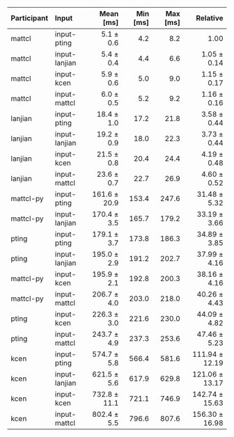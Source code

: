 | Participant | Input | Mean [ms] | Min [ms] | Max [ms] | Relative |
|:---|:---|---:|---:|---:|---:|
| mattcl | input-pting | 5.1 ± 0.6 | 4.2 | 8.2 | 1.00 |
| mattcl | input-lanjian | 5.4 ± 0.4 | 4.4 | 6.6 | 1.05 ± 0.14 |
| mattcl | input-kcen | 5.9 ± 0.6 | 5.0 | 9.0 | 1.15 ± 0.17 |
| mattcl | input-mattcl | 6.0 ± 0.5 | 5.2 | 9.2 | 1.16 ± 0.16 |
| lanjian | input-pting | 18.4 ± 1.0 | 17.2 | 21.8 | 3.58 ± 0.44 |
| lanjian | input-lanjian | 19.2 ± 0.9 | 18.0 | 22.3 | 3.73 ± 0.44 |
| lanjian | input-kcen | 21.5 ± 0.8 | 20.4 | 24.4 | 4.19 ± 0.48 |
| lanjian | input-mattcl | 23.6 ± 0.7 | 22.7 | 26.9 | 4.60 ± 0.52 |
| mattcl-py | input-pting | 161.6 ± 20.9 | 153.4 | 247.6 | 31.48 ± 5.32 |
| mattcl-py | input-lanjian | 170.4 ± 3.5 | 165.7 | 179.2 | 33.19 ± 3.66 |
| pting | input-pting | 179.1 ± 3.7 | 173.8 | 186.3 | 34.89 ± 3.85 |
| pting | input-lanjian | 195.0 ± 2.9 | 191.2 | 202.7 | 37.99 ± 4.16 |
| mattcl-py | input-kcen | 195.9 ± 2.1 | 192.8 | 200.3 | 38.16 ± 4.16 |
| mattcl-py | input-mattcl | 206.7 ± 4.0 | 203.0 | 218.0 | 40.26 ± 4.43 |
| pting | input-kcen | 226.3 ± 3.0 | 221.6 | 230.0 | 44.09 ± 4.82 |
| pting | input-mattcl | 243.7 ± 4.9 | 237.3 | 253.6 | 47.46 ± 5.23 |
| kcen | input-pting | 574.7 ± 5.8 | 566.4 | 581.6 | 111.94 ± 12.19 |
| kcen | input-lanjian | 621.5 ± 5.6 | 617.9 | 629.8 | 121.06 ± 13.17 |
| kcen | input-kcen | 732.8 ± 11.1 | 721.1 | 746.9 | 142.74 ± 15.63 |
| kcen | input-mattcl | 802.4 ± 5.5 | 796.6 | 807.6 | 156.30 ± 16.98 |
